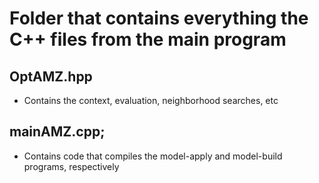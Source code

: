 # Folder that contains everything the C++ files from the main program

## OptAMZ.hpp
- Contains the context, evaluation, neighborhood searches, etc

## mainAMZ.cpp;
- Contains code that compiles the model-apply and model-build programs, respectively